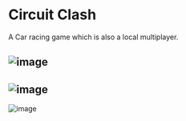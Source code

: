 # Circuit Clash
A Car racing game which is also a local multiplayer.


![image](https://user-images.githubusercontent.com/90476376/216234402-c40f7e39-9273-462a-95d3-0df3bc1cc049.png)
-----------------
![image](https://user-images.githubusercontent.com/90476376/216234877-d4d811e7-f7d6-4449-9b04-6b4bfc5d64b8.png)
-----------------
![image](https://user-images.githubusercontent.com/90476376/216241043-dddc3c7a-b8a4-4501-8f71-2ffd9c6f11c4.png)



